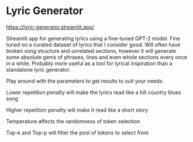 # Lyric Generator

https://lyric-generator.streamlit.app/

Streamlit app for generating lyrics using a fine-tuned GPT-2 model. Fine tuned on a curated dataset of lyrics that I consider good. Will often have broken song structure and unrelated sections, however it will generate some absolute gems of phrases, lines and even whole sections every once in a while. Probably more useful as a tool for lyrical inspiration than a standalone lyric generator. 

Play around with the parameters to get results to suit your needs:

Lower repetition penalty will make the lyrics read like a hill country blues song

Higher repetition penalty will make it read like a short story

Temperature affects the randomness of token selection

Top-k and Top-p will filter the pool of tokens to select from

